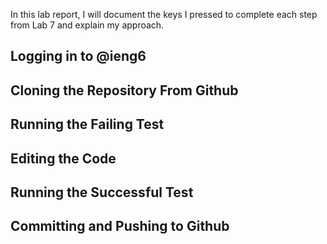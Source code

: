In this lab report, I will document the keys I pressed to complete each step from Lab 7 and explain my approach.

## Logging in to @ieng6

## Cloning the Repository From Github

## Running the Failing Test

## Editing the Code

## Running the Successful Test

## Committing and Pushing to Github

